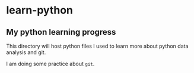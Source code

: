 # learn-python
## My python learning progress
This directory will host python files I used to learn more about python data analysis and git.

I am doing some practice about `git`.